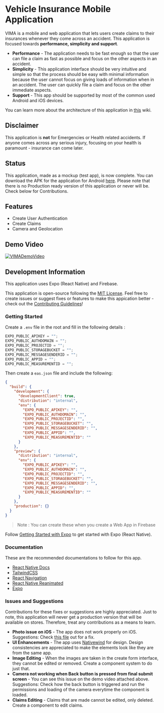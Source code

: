 # Vehicle Insurance Mobile Application

VIMA is a mobile and web application that lets users create claims to their insurances whenever they come across an accident. This application is focused towards **performance, simplicity and support**.

- **Performance** - The application needs to be fast enough so that the user can file a claim as fast as possible and focus on the other aspects in an accident.
- **Simplicity** - This application interface should be very intuitive and simple so that the process should be easy with minimal information because the user cannot focus on giving loads of information when in an accident. The user can quickly file a claim and focus on the other immediate aspects.
- **Support** - This app should be supported by most of the common used Android and iOS devices.

You can learn more about the architecture of this application in [this](https://github.com/yanukadeneth99/VIMA/wiki) wiki.

## Disclaimer

This application is **not** for Emergencies or Health related accidents. If anyone comes across any serious injury, focusing on your health is paramount - insurance can come later.

## Status

This application, made as a mockup (test app), is now complete. You can download the APK for the application for Android [here](https://github.com/yanukadeneth99/VIMA). Please note that there is no Production ready version of this application or never will be. Check below for Contributions.

## Features

- Create User Authentication
- Create Claims
- Camera and Geolocation

## Demo Video

[![VIMADemoVideo](https://youtu.be/TzCEN0FVQfs)](https://youtu.be/TzCEN0FVQfs)

## Development Information

This application uses Expo (React Native) and Firebase.

This application is open-source following the [MIT License](./LICENSE). Feel free to create issues or suggest fixes or features to make this appication better - check out the [Contributing Guidelines](./CONTRIBUTING.md)!

### Getting Started

Create a `.env` file in the root and fill in the following details :

```js
EXPO_PUBLIC_APIKEY = "";
EXPO_PUBLIC_AUTHDOMAIN = "";
EXPO_PUBLIC_PROJECTID = "";
EXPO_PUBLIC_STORAGEBUCKET = "";
EXPO_PUBLIC_MESSAGESENDERID = "";
EXPO_PUBLIC_APPID = "";
EXPO_PUBLIC_MEASUREMENTID = "";
```

Then create a `eas.json` file and include the following:

```json
{
  "build": {
    "development": {
      "developmentClient": true,
      "distribution": "internal",
      "env": {
        "EXPO_PUBLIC_APIKEY": "",
        "EXPO_PUBLIC_AUTHDOMAIN": "",
        "EXPO_PUBLIC_PROJECTID": "",
        "EXPO_PUBLIC_STORAGEBUCKET": "",
        "EXPO_PUBLIC_MESSAGESENDERID": "",
        "EXPO_PUBLIC_APPID": "",
        "EXPO_PUBLIC_MEASUREMENTID": ""
      }
    },
    "preview": {
      "distribution": "internal",
      "env": {
        "EXPO_PUBLIC_APIKEY": "",
        "EXPO_PUBLIC_AUTHDOMAIN": "",
        "EXPO_PUBLIC_PROJECTID": "",
        "EXPO_PUBLIC_STORAGEBUCKET": "",
        "EXPO_PUBLIC_MESSAGESENDERID": "",
        "EXPO_PUBLIC_APPID": "",
        "EXPO_PUBLIC_MEASUREMENTID": ""
      }
    },
    "production": {}
  }
}
```

> Note : You can create these when you create a Web App in Firebase

Follow [Getting Started with Expo](https://docs.expo.dev/) to get started with Expo (React Native).

### Documentation

These are the recommended documentations to follow for this app.

- [React Native Docs](https://reactnative.dev/docs/pressable)
- [TailwindCSS](https://tailwindcss.com/docs/installation)
- [React Navigation](https://reactnavigation.org/docs/tab-based-navigation/)
- [React Native Reanimated](https://docs.swmansion.com/react-native-reanimated/)
- [Expo](https://docs.expo.dev/)

### Issues and Suggestions

Contributions for these fixes or suggestions are highly appreciated. Just to note, this application will never get a production version that will be available on stores. Therefore, treat any contributions as a means to learn.

- **Photo issue on iOS** - The app does not work properly on iOS. Suggestions: Check [this file](https://github.com/yanukadeneth99/VIMA/blob/master/functions/FileUpload.ts#L26) out for a fix.
- **UI Enhancements** - The app uses [Nativewind](https://www.nativewind.dev/) for design. Design consistencies are appreciated to make the elements look like they are from the same app.
- **Image Editing** - When the images are taken in the create form interface, they cannot be edited or removed. Create a component system to do just that.
- **Camera not working when Back button is pressed from final submit screen** - You can see this issue on the demo video attached above. Suggestions: Check how the back button is triggered and run the permissions and loading of the camera everytime the component is loaded.
- **Claims Editing** - Claims that are made cannot be edited, only deleted. Create a component to edit claims.
